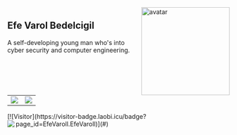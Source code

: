 <img align="right" alt="avatar" width="200" src="avatar2.JPG"> 

## Efe Varol Bedelcigil

A self-developing young man who's into cyber security and computer engineering.

<table class="center">

<tr>
  <td><a href="https://github.com/EfeVaroll">
  <img src="https://img.shields.io/badge/GitHub-100000?style=for-the-badge&logo=github&logoColor=white">
 </a> 
<td><a href="https://www.linkedin.com/in/efevarolbedelcigil/">
<img src="https://img.shields.io/badge/LinkedIn-0077B5?style=for-the-badge&logo=linkedin&logoColor=white">
</a> 
  </tr>
</table>
[![Visitor](https://visitor-badge.laobi.icu/badge?page_id=EfeVaroll.EfeVaroll)](#)

<img align="left" src="https://github-readme-stats.vercel.app/api?username=EfeVaroll&theme=blue-green">
